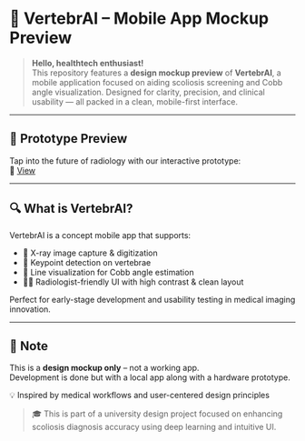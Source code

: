 # 🧠 VertebrAI – Mobile App Mockup Preview

> **Hello, healthtech enthusiast!**  
> This repository features a **design mockup preview** of **VertebrAI**, a mobile application focused on aiding scoliosis screening and Cobb angle visualization. Designed for clarity, precision, and clinical usability — all packed in a clean, mobile-first interface.

---

## 📱 Prototype Preview  
Tap into the future of radiology with our interactive prototype:  
🔗 [View](https://motiff.com/proto/zEt8TWkByGqvqsLgUzp6H1G?nodeId=2%3A1308&pageId=0%3A1&startingPointNodeId=2%3A87&scaling=scale-down "VertebrAI (Updated)")

---

## 🔍 What is VertebrAI?

VertebrAI is a concept mobile app that supports:
- 📸 X-ray image capture & digitization  
- 🎯 Keypoint detection on vertebrae  
- 📏 Line visualization for Cobb angle estimation  
- 👩‍⚕️ Radiologist-friendly UI with high contrast & clean layout  

Perfect for early-stage development and usability testing in medical imaging innovation.

---

## 🚧 Note  
This is a **design mockup only** – not a working app.  
Development is done but with a local app along with a hardware prototype.

💡 Inspired by medical workflows and user-centered design principles

> 🎓 This is part of a university design project focused on enhancing scoliosis diagnosis accuracy using deep learning and intuitive UI.

